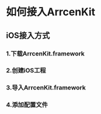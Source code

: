 # 如何接入ArrcenKit

## iOS接入方式

### 1.下载ArrcenKit.framework

### 2.创建iOS工程

### 3.导入ArrcenKit.framework

### 4.添加配置文件
